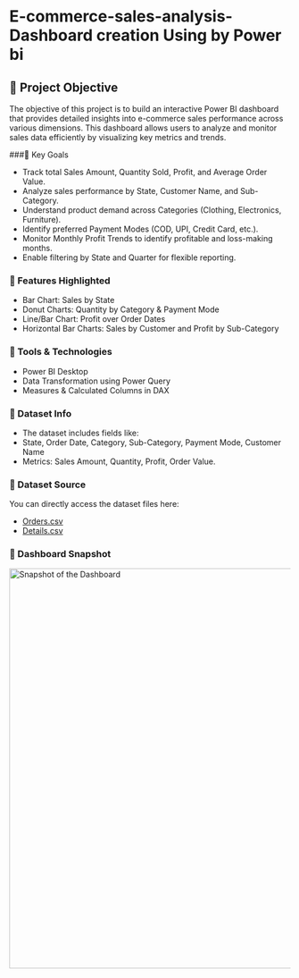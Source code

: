 # E-commerce-sales-analysis-Dashboard creation Using by Power bi
## 📝 Project Objective
The objective of this project is to build an interactive Power BI dashboard that provides detailed insights into e-commerce sales performance across various dimensions. This dashboard allows users to analyze and monitor sales data efficiently by visualizing key metrics and trends.

###🎯 Key Goals
- Track total Sales Amount, Quantity Sold, Profit, and Average Order Value.
- Analyze sales performance by State, Customer Name, and Sub-Category.
- Understand product demand across Categories (Clothing, Electronics, Furniture).
- Identify preferred Payment Modes (COD, UPI, Credit Card, etc.).
- Monitor Monthly Profit Trends to identify profitable and loss-making months.
- Enable filtering by State and Quarter for flexible reporting.

### 📌 Features Highlighted
- Bar Chart: Sales by State
- Donut Charts: Quantity by Category & Payment Mode
- Line/Bar Chart: Profit over Order Dates
- Horizontal Bar Charts: Sales by Customer and Profit by Sub-Category

### 🧰 Tools & Technologies
- Power BI Desktop
- Data Transformation using Power Query
- Measures & Calculated Columns in DAX

### 📁 Dataset Info
- The dataset includes fields like:
- State, Order Date, Category, Sub-Category, Payment Mode, Customer Name
- Metrics: Sales Amount, Quantity, Profit, Order Value.

### 📂 Dataset Source
You can directly access the dataset files here:
- [Orders.csv](https://raw.githubusercontent.com/Farisraihan777/E-commerce-sales-analysis-Dashboard/main/Orders.csv)
- [Details.csv](https://raw.githubusercontent.com/Farisraihan777/E-commerce-sales-analysis-Dashboard/main/Details.csv)

### 📸 Dashboard Snapshot
<img width="1270" height="716" alt="Snapshot of the Dashboard" src="https://github.com/user-attachments/assets/f283f262-2350-4b2e-be91-d6600aa7bd7c" />


